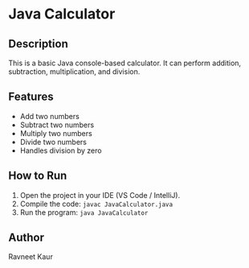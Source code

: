 # Java Calculator

## Description
This is a basic Java console-based calculator. 
It can perform addition, subtraction, multiplication, and division.

## Features
- Add two numbers
- Subtract two numbers
- Multiply two numbers
- Divide two numbers
- Handles division by zero

## How to Run
1. Open the project in your IDE (VS Code / IntelliJ).  
2. Compile the code: `javac JavaCalculator.java`  
3. Run the program: `java JavaCalculator`  

## Author
Ravneet Kaur
